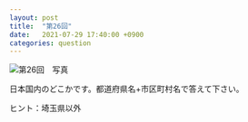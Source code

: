 ```yaml
---
layout: post
title:  "第26回"
date:   2021-07-29 17:40:00 +0900
categories: question
---
```


![第26回　写真](/kokodoko/images/q26.jpg)

日本国内のどこかです。都道府県名+市区町村名で答えて下さい。

ヒント：埼玉県以外
